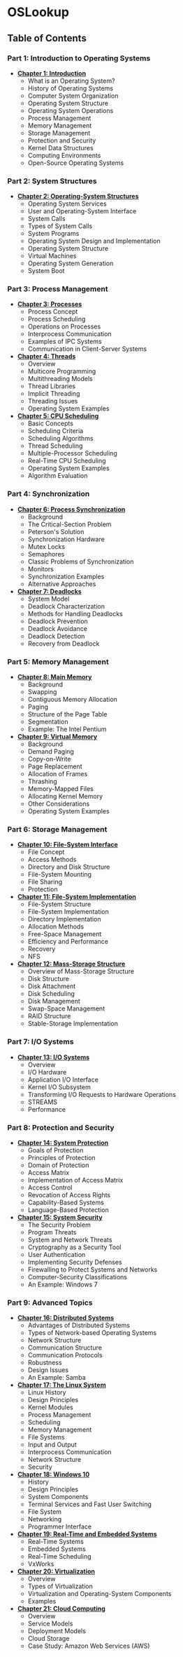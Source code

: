 # OSLookup

## Table of Contents

### Part 1: Introduction to Operating Systems
- **[Chapter 1: Introduction](1.Introduction.md)**
  - What is an Operating System?
  - History of Operating Systems
  - Computer System Organization
  - Operating System Structure
  - Operating System Operations
  - Process Management
  - Memory Management
  - Storage Management
  - Protection and Security
  - Kernel Data Structures
  - Computing Environments
  - Open-Source Operating Systems

### Part 2: System Structures
- **[Chapter 2: Operating-System Structures](2.Operating-System-Structures.md)**
  - Operating System Services
  - User and Operating-System Interface
  - System Calls
  - Types of System Calls
  - System Programs
  - Operating System Design and Implementation
  - Operating System Structure
  - Virtual Machines
  - Operating System Generation
  - System Boot

### Part 3: Process Management
- **[Chapter 3: Processes](3.Processes.md)**
  - Process Concept
  - Process Scheduling
  - Operations on Processes
  - Interprocess Communication
  - Examples of IPC Systems
  - Communication in Client-Server Systems
- **[Chapter 4: Threads](4.Threads.md)**
  - Overview
  - Multicore Programming
  - Multithreading Models
  - Thread Libraries
  - Implicit Threading
  - Threading Issues
  - Operating System Examples
- **[Chapter 5: CPU Scheduling](5.CPU-Scheduling.md)**
  - Basic Concepts
  - Scheduling Criteria
  - Scheduling Algorithms
  - Thread Scheduling
  - Multiple-Processor Scheduling
  - Real-Time CPU Scheduling
  - Operating System Examples
  - Algorithm Evaluation

### Part 4: Synchronization
- **[Chapter 6: Process Synchronization](6.Process-Synchronization.md)**
  - Background
  - The Critical-Section Problem
  - Peterson's Solution
  - Synchronization Hardware
  - Mutex Locks
  - Semaphores
  - Classic Problems of Synchronization
  - Monitors
  - Synchronization Examples
  - Alternative Approaches
- **[Chapter 7: Deadlocks](7.Deadlocks.md)**
  - System Model
  - Deadlock Characterization
  - Methods for Handling Deadlocks
  - Deadlock Prevention
  - Deadlock Avoidance
  - Deadlock Detection
  - Recovery from Deadlock

### Part 5: Memory Management
- **[Chapter 8: Main Memory](8.Main-Memory.md)**
  - Background
  - Swapping
  - Contiguous Memory Allocation
  - Paging
  - Structure of the Page Table
  - Segmentation
  - Example: The Intel Pentium
- **[Chapter 9: Virtual Memory](9.Virtual-Memory.md)**
  - Background
  - Demand Paging
  - Copy-on-Write
  - Page Replacement
  - Allocation of Frames
  - Thrashing
  - Memory-Mapped Files
  - Allocating Kernel Memory
  - Other Considerations
  - Operating System Examples

### Part 6: Storage Management
- **[Chapter 10: File-System Interface](10.File-System-Interface.md)**
  - File Concept
  - Access Methods
  - Directory and Disk Structure
  - File-System Mounting
  - File Sharing
  - Protection
- **[Chapter 11: File-System Implementation](11.File-System-Implementation.md)**
  - File-System Structure
  - File-System Implementation
  - Directory Implementation
  - Allocation Methods
  - Free-Space Management
  - Efficiency and Performance
  - Recovery
  - NFS
- **[Chapter 12: Mass-Storage Structure](12.Mass-Storage-Structure.md)**
  - Overview of Mass-Storage Structure
  - Disk Structure
  - Disk Attachment
  - Disk Scheduling
  - Disk Management
  - Swap-Space Management
  - RAID Structure
  - Stable-Storage Implementation

### Part 7: I/O Systems
- **[Chapter 13: I/O Systems](13.I-O-Systems.md)**
  - Overview
  - I/O Hardware
  - Application I/O Interface
  - Kernel I/O Subsystem
  - Transforming I/O Requests to Hardware Operations
  - STREAMS
  - Performance

### Part 8: Protection and Security
- **[Chapter 14: System Protection](14.System-Protection.md)**
  - Goals of Protection
  - Principles of Protection
  - Domain of Protection
  - Access Matrix
  - Implementation of Access Matrix
  - Access Control
  - Revocation of Access Rights
  - Capability-Based Systems
  - Language-Based Protection
- **[Chapter 15: System Security](15.System-Security.md)**
  - The Security Problem
  - Program Threats
  - System and Network Threats
  - Cryptography as a Security Tool
  - User Authentication
  - Implementing Security Defenses
  - Firewalling to Protect Systems and Networks
  - Computer-Security Classifications
  - An Example: Windows 7

### Part 9: Advanced Topics
- **[Chapter 16: Distributed Systems](16.Distributed-Systems.md)**
  - Advantages of Distributed Systems
  - Types of Network-based Operating Systems
  - Network Structure
  - Communication Structure
  - Communication Protocols
  - Robustness
  - Design Issues
  - An Example: Samba
- **[Chapter 17: The Linux System](17.The-Linux-System.md)**
  - Linux History
  - Design Principles
  - Kernel Modules
  - Process Management
  - Scheduling
  - Memory Management
  - File Systems
  - Input and Output
  - Interprocess Communication
  - Network Structure
  - Security
- **[Chapter 18: Windows 10](18.Windows-10.md)**
  - History
  - Design Principles
  - System Components
  - Terminal Services and Fast User Switching
  - File System
  - Networking
  - Programmer Interface
- **[Chapter 19: Real-Time and Embedded Systems](19.Real-Time-and-Embedded-Systems.md)**
  - Real-Time Systems
  - Embedded Systems
  - Real-Time Scheduling
  - VxWorks
- **[Chapter 20: Virtualization](20.Virtualization.md)**
  - Overview
  - Types of Virtualization
  - Virtualization and Operating-System Components
  - Examples
- **[Chapter 21: Cloud Computing](21.Cloud-Computing.md)**
  - Overview
  - Service Models
  - Deployment Models
  - Cloud Storage
  - Case Study: Amazon Web Services (AWS)